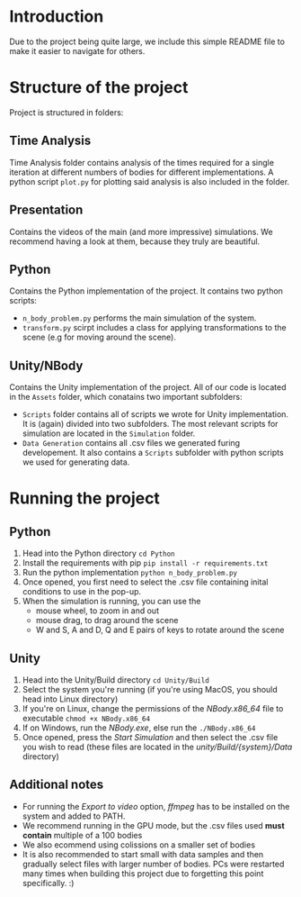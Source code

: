 # Introduction

Due to the project being quite large, we include this simple README file to make it easier to navigate for others.

# Structure of the project
Project is structured in folders:

## Time Analysis
Time Analysis folder contains analysis of the times required for a single iteration at different numbers of bodies for different implementations.
A python script `plot.py` for plotting said analysis is also included in the folder.

## Presentation 
Contains the videos of the main (and more impressive) simulations. We recommend having a look at them, because they truly are beautiful.

## Python 
Contains the Python implementation of the project. It contains two python scripts:
- `n_body_problem.py` performs the main simulation of the system.
- `transform.py` scirpt includes a class for applying transformations to the scene (e.g for moving around the scene).

## Unity/NBody
Contains the Unity implementation of the project. All of our code is located in the `Assets` folder, which conatains two important subfolders:
- `Scripts` folder contains all of scripts we wrote for Unity implementation. It is (again) divided into two subfolders. The most relevant scripts
  for simulation are located in the `Simulation` folder.
- `Data Generation` contains all .csv files we generated furing developement. It also contains a `Scripts` subfolder with python scripts we
  used for generating data.

# Running the project

## Python
1. Head into the Python directory
`cd Python`
2. Install the requirements with pip
`pip install -r requirements.txt`
3. Run the python implementation
`python n_body_problem.py`
4. Once opened, you first need to select the .csv file containing inital conditions to use in the pop-up.
5. When the simulation is running, you can use the
    * mouse wheel, to zoom in and out
    * mouse drag, to drag around the scene
    * W and S, A and D, Q and E pairs of keys to rotate around the scene

## Unity
1. Head into the Unity/Build directory
`cd Unity/Build`
2. Select the system you're running (if you're using MacOS, you should head into Linux directory)
3. If you're on Linux, change the permissions of the _NBody.x86\_64_ file to executable
`chmod +x NBody.x86_64`
4. If on Windows, run the _NBody.exe_, else run the `./NBody.x86_64`
5. Once opened, press the _Start Simulation_ and then select the .csv file you wish to read (these files are located in the _unity/Build/{system}/Data_ directory)

## Additional notes
* For running the _Export to video_ option, _ffmpeg_ has to be installed on the system and added to PATH.
* We recommend running in the GPU mode, but the .csv files used **must contain** multiple of a 100 bodies
* We also ecommend using colissions on a smaller set of bodies
* It is also recommended to start small with data samples and then gradually select files with larger number of bodies. 
PCs were restarted many times when building this project due to forgetting this point specifically. :)


